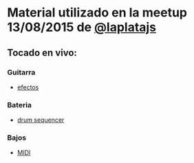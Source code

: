# Material utilizado en la meetup 13/08/2015 de [@laplatajs](https://github.com/laplatajs)

## Tocado en vivo:

### Guitarra

* [efectos](https://github.com/webmedia-lab/the-webaudio-experience/blob/master/fx.html)

### Bateria

* [drum sequencer](https://github.com/webmedia-lab/the-webaudio-experience/blob/master/beat_sequence.html)

### Bajos

* [MIDI](https://github.com/webmedia-lab/the-webaudio-experience/blob/master/midi.html)
